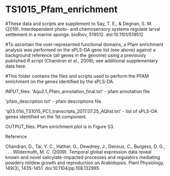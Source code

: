 # TS1015_Pfam_enrichment

#These data and scripts are supplement to Say, T. E., & Degnan, S. M. (2019). Interdependent photo- and chemosensory systems regulate larval settlement in a marine sponge. bioRxiv, 519512. doi:10.1101/519512

#To ascertain the over-represented functional domains, a Pfam enrichment analysis was performed on the sPLS-DA gene list (see above) against a background reference (all genes in the genome) using a previously published R script (Chandran et al., 2009); see additional supplementary data here. 

#This folder contains the files and scripts used to perform the PFAM enrichment on the genes identified by the sPLS-DA.

INPUT_files:
'Aqu2.1_Pfam_annotation_final.txt' - pfam annotation file.

'pfam_description.txt' - pfam descriptions file.

'q03.01iii_TS1015_PC1_transcripts_2017.07.25_AQlist.txt' - list of sPLS-DA genes identified on the 1st component. 

OUTPUT_files:
Pfam enrichment plot is in Figure S3.

Reference

Chandran, D., Tai, Y. C., Hather, G., Dewdney, J., Denoux, C., Burgess, D. G., . . . Wildermuth, M. C. (2009). Temporal global expression data reveal known and novel salicylate-impacted processes and regulators mediating powdery mildew growth and reproduction on Arabidopsis. Plant Physiology, 149(3), 1435-1451. doi:10.1104/pp.108.132985
